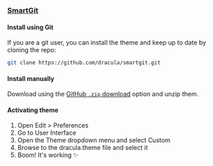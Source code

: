 ### [SmartGit](https://www.syntevo.com/smartgit/)

#### Install using Git

If you are a git user, you can install the theme and keep up to date by cloning the repo:

```bash
git clone https://github.com/dracula/smartgit.git
```

#### Install manually

Download using the [GitHub `.zip` download](https://github.com/dracula/smartgit/archive/master.zip) option and unzip them.

#### Activating theme

1. Open Edit > Preferences
2. Go to User Interface
3. Open the Theme dropdown menu and select Custom
4. Browse to the dracula.theme file and select it
5. Boom! It's working ✨
